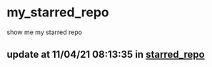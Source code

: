 # my_starred_repo
show me my starred repo

update at 11/04/21 08:13:35 in [starred_repo](./index.html)
---

